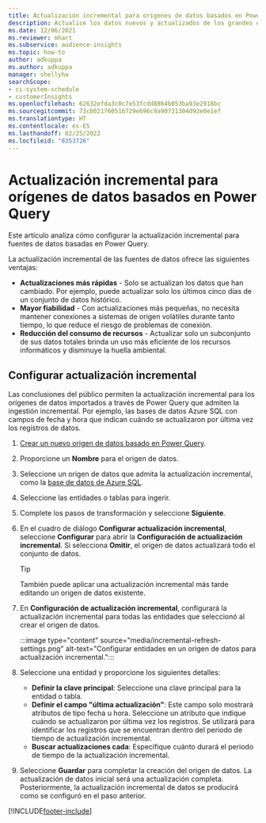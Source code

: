 ```yaml
---
title: Actualización incremental para orígenes de datos basados en Power Query
description: Actualice los datos nuevos y actualizados de los grandes orígenes de datos basados en Power Query.
ms.date: 12/06/2021
ms.reviewer: mhart
ms.subservice: audience-insights
ms.topic: how-to
author: adkuppa
ms.author: adkuppa
manager: shellyha
searchScope:
- ci-system-schedule
- customerInsights
ms.openlocfilehash: 62632efda3c0c7e53fcdd8864b053ba93e2918bc
ms.sourcegitcommit: 73cb021760516729e696c9a90731304d92e0e1ef
ms.translationtype: HT
ms.contentlocale: es-ES
ms.lasthandoff: 02/25/2022
ms.locfileid: "8353726"
---
```

# <a name="incremental-refresh-for-data-sources-based-on-power-query"></a>Actualización incremental para orígenes de datos basados en Power Query

Este artículo analiza cómo configurar la actualización incremental para fuentes de datos basadas en Power Query.

La actualización incremental de las fuentes de datos ofrece las siguientes ventajas:

- **Actualizaciones más rápidas** - Solo se actualizan los datos que han cambiado. Por ejemplo, puede actualizar solo los últimos cinco días de un conjunto de datos histórico.
- **Mayor fiabilidad** - Con actualizaciones más pequeñas, no necesita mantener conexiones a sistemas de origen volátiles durante tanto tiempo, lo que reduce el riesgo de problemas de conexión.
- **Reducción del consumo de recursos** - Actualizar solo un subconjunto de sus datos totales brinda un uso más eficiente de los recursos informáticos y disminuye la huella ambiental.

## <a name="configure-incremental-refresh"></a>Configurar actualización incremental

Las conclusiones del público permiten la actualización incremental para los orígenes de datos importados a través de Power Query que admiten la ingestión incremental. Por ejemplo, las bases de datos Azure SQL con campos de fecha y hora que indican cuándo se actualizaron por última vez los registros de datos.

1. [Crear un nuevo origen de datos basado en Power Query](connect-power-query.md).

1. Proporcione un **Nombre** para el origen de datos.

1. Seleccione un origen de datos que admita la actualización incremental, como la [base de datos de Azure SQL](/power-query/connectors/azuresqldatabase).

1. Seleccione las entidades o tablas para ingerir.

1. Complete los pasos de transformación y seleccione **Siguiente**.

1. En el cuadro de diálogo **Configurar actualización incremental**, seleccione **Configurar** para abrir la **Configuración de actualización incremental**. Si selecciona **Omitir**, el origen de datos actualizará todo el conjunto de datos.
   > [!TIP]
   > También puede aplicar una actualización incremental más tarde editando un origen de datos existente.

1. En **Configuración de actualización incremental**, configurará la actualización incremental para todas las entidades que seleccionó al crear el origen de datos.

   :::image type="content" source="media/incremental-refresh-settings.png" alt-text="Configurar entidades en un origen de datos para actualización incremental.":::

1. Seleccione una entidad y proporcione los siguientes detalles:

   - **Definir la clave principal**: Seleccione una clave principal para la entidad o tabla.
   - **Definir el campo "última actualización"**: Este campo solo mostrará atributos de tipo fecha u hora. Seleccione un atributo que indique cuándo se actualizaron por última vez los registros. Se utilizará para identificar los registros que se encuentran dentro del periodo de tiempo de actualización incremental.
   - **Buscar actualizaciones cada**: Especifique cuánto durará el periodo de tiempo de la actualización incremental.

1. Seleccione **Guardar** para completar la creación del origen de datos. La actualización de datos inicial será una actualización completa. Posteriormente, la actualización incremental de datos se producirá como se configuró en el paso anterior.


[!INCLUDE[footer-include](../includes/footer-banner.md)]
